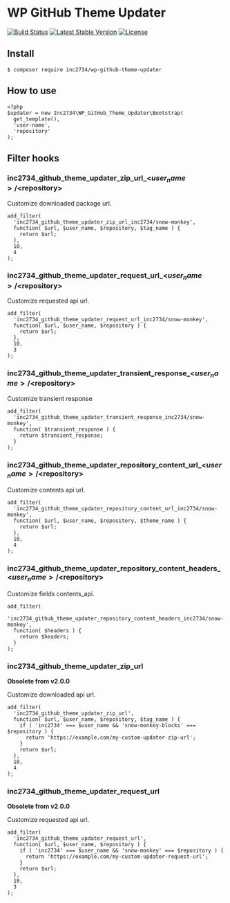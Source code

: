 # WP GitHub Theme Updater

[![Build Status](https://travis-ci.com/inc2734/wp-github-theme-updater.svg?branch=master)](https://travis-ci.com/inc2734/wp-github-theme-updater)
[![Latest Stable Version](https://poser.pugx.org/inc2734/wp-github-theme-updater/v/stable)](https://packagist.org/packages/inc2734/wp-github-theme-updater)
[![License](https://poser.pugx.org/inc2734/wp-github-theme-updater/license)](https://packagist.org/packages/inc2734/wp-github-theme-updater)

## Install
```
$ composer require inc2734/wp-github-theme-updater
```

## How to use
```
<?php
$updater = new Inc2734\WP_GitHub_Theme_Updater\Bootstrap(
  get_template(),
  'user-name',
  'repository'
);
```

## Filter hooks
### inc2734_github_theme_updater_zip_url_<$user_name>/<$repository>

Customize downloaded package url.

```
add_filter(
  'inc2734_github_theme_updater_zip_url_inc2734/snow-monkey',
  function( $url, $user_name, $repository, $tag_name ) {
    return $url;
  },
  10,
  4
);
```

### inc2734_github_theme_updater_request_url_<$user_name>/<$repository>

Customize requested api url.

```
add_filter(
  'inc2734_github_theme_updater_request_url_inc2734/snow-monkey',
  function( $url, $user_name, $repository ) {
    return $url;
  },
  10,
  3
);
```

### inc2734_github_theme_updater_transient_response_<$user_name>/<$repository>

Customize transient response

```
add_filter(
  'inc2734_github_theme_updater_transient_response_inc2734/snow-monkey',
  function( $transient_response ) {
    return $transient_response;
  }
);
```

### inc2734_github_theme_updater_repository_content_url_<$user_name>/<$repository>

Customize contents api url.

```
add_filter(
  'inc2734_github_theme_updater_repository_content_url_inc2734/snow-monkey',
  function( $url, $user_name, $repository, $theme_name ) {
    return $url;
  },
  10,
  4
);
```

### inc2734_github_theme_updater_repository_content_headers_<$user_name>/<$repository>

Customize fields contents_api.

```
add_filter(
  'inc2734_github_theme_updater_repository_content_headers_inc2734/snow-monkey',
  function( $headers ) {
    return $headers;
  }
);
```

### inc2734_github_theme_updater_zip_url

**Obsolete from v2.0.0**

Customize downloaded api url.

```
add_filter(
  'inc2734_github_theme_updater_zip_url',
  function( $url, $user_name, $repository, $tag_name ) {
    if ( 'inc2734' === $user_name && 'snow-monkey-blocks' === $repository ) {
      return 'https://example.com/my-custom-updater-zip-url';
    }
    return $url;
  },
  10,
  4
);
```

### inc2734_github_theme_updater_request_url

**Obsolete from v2.0.0**

Customize requested api url.

```
add_filter(
  'inc2734_github_theme_updater_request_url',
  function( $url, $user_name, $repository ) {
    if ( 'inc2734' === $user_name && 'snow-monkey' === $repository ) {
      return 'https://example.com/my-custom-updater-request-url';
    }
    return $url;
  },
  10,
  3
);
```
